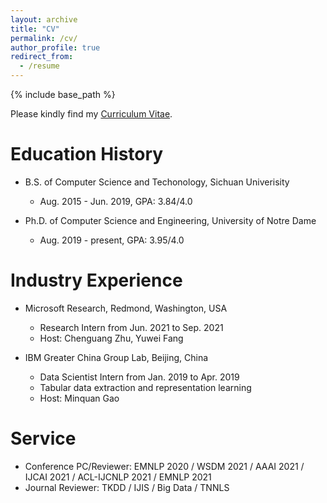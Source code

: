 ```yaml
---
layout: archive
title: "CV"
permalink: /cv/
author_profile: true
redirect_from:
  - /resume
---
```


{% include base_path %}

Please kindly find my [Curriculum Vitae](/files/Wenhao_CV.pdf).

Education History
======
* B.S. of Computer Science and Techonology, Sichuan Univerisity
  * Aug. 2015 - Jun. 2019, GPA: 3.84/4.0

* Ph.D. of Computer Science and Engineering, University of Notre Dame
  * Aug. 2019 - present, GPA: 3.95/4.0

Industry Experience
======
* Microsoft Research, Redmond, Washington, USA
  * Research Intern from Jun. 2021 to Sep. 2021
  * Host: Chenguang Zhu, Yuwei Fang

* IBM Greater China Group Lab, Beijing, China
  * Data Scientist Intern from Jan. 2019 to Apr. 2019
  * Tabular data extraction and representation learning
  * Host: Minquan Gao

<!-- Leadership Experience
======
* Arizona State University, Tempe, Arizona, USA
  * Innovation and Leadership Program in Summer 2017

* Junior Achievement (JA), Chengdu, China
  *  -->

Service
======
* Conference PC/Reviewer: EMNLP 2020 / WSDM 2021 / AAAI 2021 / IJCAI 2021 / ACL-IJCNLP 2021 / EMNLP 2021
* Journal Reviewer: TKDD / IJIS / Big Data / TNNLS 
